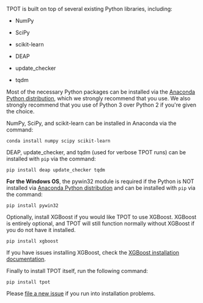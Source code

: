 TPOT is built on top of several existing Python libraries, including:

* NumPy

* SciPy

* scikit-learn

* DEAP

* update_checker

* tqdm

Most of the necessary Python packages can be installed via the [Anaconda Python distribution](https://www.continuum.io/downloads), which we strongly recommend that you use. We also strongly recommend that you use of Python 3 over Python 2 if you're given the choice.

NumPy, SciPy, and scikit-learn can be installed in Anaconda via the command:

```Shell
conda install numpy scipy scikit-learn
```

DEAP, update_checker, and tqdm (used for verbose TPOT runs) can be installed with `pip` via the command:

```Shell
pip install deap update_checker tqdm
```

**For the Windows OS**, the pywin32 module is required if the Python is NOT installed via [Anaconda Python distribution](https://www.continuum.io/downloads) and can be installed with `pip` via the command:

```Shell
pip install pywin32
```

Optionally, install XGBoost if you would like TPOT to use XGBoost. XGBoost is entirely optional, and TPOT will still function normally without XGBoost if you do not have it installed.

```Shell
pip install xgboost
```

If you have issues installing XGBoost, check the [XGBoost installation documentation](http://xgboost.readthedocs.io/en/latest/build.html).

Finally to install TPOT itself, run the following command:

```Shell
pip install tpot
```

Please [file a new issue](https://github.com/rhiever/tpot/issues/new) if you run into installation problems.
